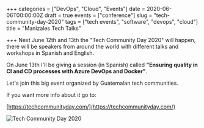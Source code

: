 +++
categories = ["DevOps", "Cloud", "Events"]
date = 2020-06-06T00:00:00Z
draft = true
events = ["conference"]
slug = "tech-community-day-2020"
tags = ["tech events", "software", "devops", "cloud"]
title = "Manizales Tech Talks"

+++
Next June 12th and 13th the "Tech Community Day 2020" will happen, there will be speakers from around the world with different talks and workshops in Spanish and English.

On June 13th I'll be giving a session (in Spanish) called **"Ensuring quality in CI and CD processes with Azure DevOps and Docker"**.

Let's join this big event organized by Guatemalan tech communities.

If you want more info about it go to:

[https://techcommunityday.com/](https://techcommunityday.com/)

![Tech Community Day 2020](/images/techcommunity2020.jpeg)